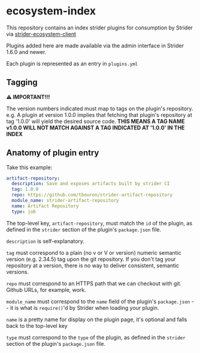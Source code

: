 # ecosystem-index

This repository contains an index strider plugins for consumption by Strider via [strider-ecosystem-client](https://github.com/Strider-CD/ecosystem-client)

Plugins added here are made available via the admin interface in Strider 1.6.0 and newer.

Each plugin is represented as an entry in `plugins.yml`

## Tagging

**:warning: IMPORTANT!!!**

The version numbers indicated must map to tags on the plugin's repository. e.g. A plugin at version 1.0.0 implies that fetching that plugin's repository at tag '1.0.0' will yield the desired source code. **THIS MEANS A TAG NAME v1.0.0 WILL NOT MATCH AGAINST A TAG INDICATED AT '1.0.0' IN THE INDEX** 

## Anatomy of plugin entry

Take this example:

```yaml
artifact-repository:
  description: Save and exposes artifacts built by strider CI
  tag: 1.0.0
  repo: https://github.com/tbouron/strider-artifact-repository
  module_name: strider-artifact-repository
  name: Artifact Repository
  type: job
```

The top-level key, `artifact-repository`, must match the `id` of the plugin, as defined in the `strider` section of the plugin's `package.json` file.

`description` is self-explanatory.

`tag` must correspond to a plain (no v or V or version) numeric semantic version (e.g. 2.34.5) tag upon the git repository. If you don't tag your repository at a version, there is no way to deliver consistent, semantic versions.

`repo` must correspond to an HTTPS path that we can checkout with git. Github URLs, for example, work.

`module_name` must correspond to the `name` field of the plugin's `package.json` -- it is what is `require()`'d by Strider when loading your plugin.

`name` is a pretty name for display on the plugin page, it's optional and falls back to the top-level key

`type` must correspond to the `type` of the plugin, as defined in the `strider` section of the plugin's `package.json` file.
